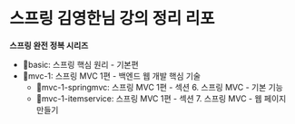 # 스프링 김영한님 강의 정리 리포

**스프링 완전 정복 시리즈**

- 📁basic: 스프링 핵심 원리 - 기본편
- 📁mvc-1: 스프링 MVC 1편 - 백엔드 웹 개발 핵심 기술
    - 📁mvc-1-springmvc: 스프링 MVC 1편 - 섹션 6. 스프링 MVC - 기본 기능
    - 📁mvc-1-itemservice: 스프링 MVC 1편 - 섹션 7. 스프링 MVC - 웹 페이지 만들기
